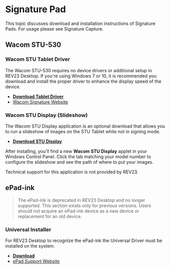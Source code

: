 # Signature Pad
This topic discusses download and installation instructions of Signature Pads. For usage please see Signature Capture.

## Wacom STU-530

### Wacom STU Tablet Driver

The Wacom STU-530 requires no device drivers or additional setup in REV23 Desktop. If you're using Windows 7 or 10, it is recommended you download and install the proper driver to enhance the display speed of the device.

- [**Download Tablet Driver**](http://gsdt.wacom.eu/download/Wacom-STU-Tablet-Driver.xml)
- [Wacom Signature Website](http://signature.wacom.us)

### Wacom STU Display (Slideshow)

The Wacom STU Display application is an optional download that allows you to run a slideshow of images on the STU Tablet while not in signing mode.

 - [**Download STU Display**](http://gsdt.wacom.eu/download/Wacom-STU-Display.xml)

After installing, you'll find a new **Wacom STU Display** applet in your Windows Control Panel. Click the tab matching your model number to configure the slideshow and see the path of where to put your images.

Technical support for this application is not provided by REV23.

## ePad-ink

> The ePad-ink is deprecated in REV23 Desktop and no longer supported. This section exists only for previous versions. Users should not acquire an ePad-ink device as a new device or replacement for an old device.

### Universal Installer

For REV23 Desktop to recognize the ePad-ink the Universal Driver must be installed on the system.

- [**Download**](http://www.epadsupport.com/universal-installer.html) 
- [ePad Support Website](http://www.epadsupport.com)
